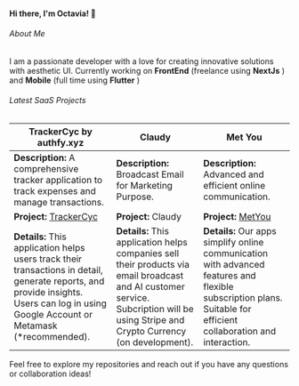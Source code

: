 #### Hi there, I'm Octavia! 👋

###### About Me
I am a passionate developer with a love for creating innovative solutions with aesthetic UI. Currently working on **FrontEnd** (freelance using **NextJs** ) and **Mobile** (full time using **Flutter** )

###### Latest SaaS Projects


| **TrackerCyc by authfy.xyz** | **Claudy** | **Met You** |
| --------------------------- | ----------------------------- | ----------------------------- |
| **Description:** A comprehensive tracker application to track expenses and manage transactions. |  **Description:** Broadcast Email for Marketing Purpose. | **Description:** Advanced and efficient online communication. |
| **Project:** [TrackerCyc](https://trackercyc.vvia.dev/) | **Project:** Claudy | **Project:** [MetYou](https://hypetalk.vvia.dev) |
| **Details:** This application helps users track their transactions in detail, generate reports, and provide insights. Users can log in using Google Account or Metamask (*recommended). | **Details:** This application helps companies sell their products via email broadcast and AI customer service. Subcription will be using Stripe and Crypto Currency (on development). | **Details:** Our apps simplify online communication with advanced features and flexible subscription plans. Suitable for efficient collaboration and interaction. |

<!-- - 
| **Tech Stack:** Next.js and Bun | **Tech Stack:** Next.js |
**Repository:** [Transactions Tracker](https://github.com/octavvia/finance-tracker) -->
<!-- ### 2. Personal Blog
A blog platform to share my thoughts on various topics including technology and programming.

- **Tech Stack:** Next.js, MongoDB
- **Repository:** [Personal Blog](https://github.com/octavvia/personal-blog)
- **Description:** A fully-featured blog platform with support for Markdown, commenting, and user authentication.

### 3. Task Manager
A simple task management application to keep track of daily tasks and projects.

- **Tech Stack:** React, Node.js, Express, MongoDB
- **Repository:** [Task Manager](https://github.com/octavvia/task-manager)
- **Description:** A user-friendly task manager with features like task creation, editing, deletion, and prioritization. -->

Feel free to explore my repositories and reach out if you have any questions or collaboration ideas!
